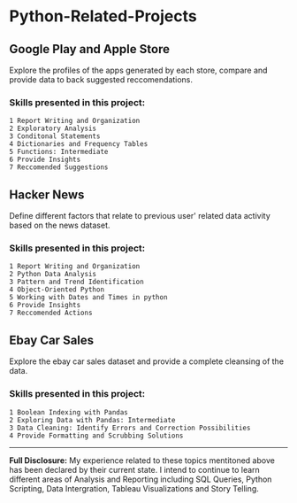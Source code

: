 # Python-Related-Projects

## Google Play and Apple Store
Explore the profiles of the apps generated by each store, compare and provide data to back suggested reccomendations.

### Skills presented in this project: 
```
1 Report Writing and Organization
2 Exploratory Analysis
3 Conditonal Statements
4 Dictionaries and Frequency Tables
5 Functions: Intermediate
6 Provide Insights
7 Reccomended Suggestions
``` 

## Hacker News 
Define different factors that relate to previous user' related data activity based on the news dataset.

### Skills presented in this project:
```
1 Report Writing and Organization
2 Python Data Analysis
3 Pattern and Trend Identification
4 Object-Oriented Python
5 Working with Dates and Times in python
6 Provide Insights
7 Reccomended Actions
```

## Ebay Car Sales
Explore the ebay car sales dataset and provide a complete cleansing of the data.

### Skills presented in this project: 
```
1 Boolean Indexing with Pandas
2 Exploring Data with Pandas: Intermediate
3 Data Cleaning: Identify Errors and Correction Possibilities
4 Provide Formatting and Scrubbing Solutions 
```

---

**Full Disclosure:** My experience related to these topics mentitoned above has been declared by their current state. I intend to continue to learn different areas of Analysis and Reporting including SQL Queries, Python Scripting, Data Intergration, Tableau Visualizations and Story Telling.

